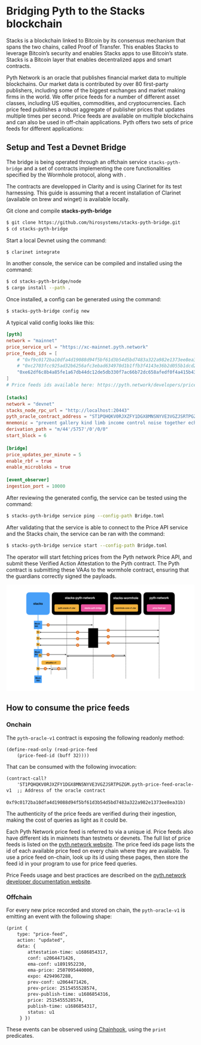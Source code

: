 # Bridging Pyth to the Stacks blockchain

Stacks is a blockchain linked to Bitcoin by its consensus mechanism that spans the two chains, called Proof of Transfer. This enables Stacks to leverage Bitcoin’s security and enables Stacks apps to use Bitcoin’s state.
Stacks is a Bitcoin layer that enables decentralized apps and smart contracts.

Pyth Network is an oracle that publishes financial market data to multiple blockchains. Our market data is contributed by over 80 first-party publishers, including some of the biggest exchanges and market making firms in the world. We offer price feeds for a number of different asset classes, including US equities, commodities, and cryptocurrencies. Each price feed publishes a robust aggregate of publisher prices that updates multiple times per second.
Price feeds are available on multiple blockchains and can also be used in off-chain applications. Pyth offers two sets of price feeds for different applications:

## Setup and Test a Devnet Bridge

The bridge is being operated through an offchain service `stacks-pyth-bridge` and a set of contracts implementing the core functionalities specified by the Wormhole protocol, along with . 

The contracts are developped in Clarity and is using Clarinet for its test harnessing.
This guide is assuming that a recent installation of Clarinet (available on brew and winget) is available locally. 

Git clone and compile **stacks-pyth-bridge**

```bash
$ git clone https://github.com/hirosystems/stacks-pyth-bridge.git
$ cd stacks-pyth-bridge
```

Start a local Devnet using the command:
```bash
$ clarinet integrate
```

In another console, the service can be compiled and installed using the command:

```bash
$ cd stacks-pyth-bridge/node
$ cargo install --path .
```

Once installed, a config can be generated using the command:

```bash
$ stacks-pyth-bridge config new
```

A typical valid config looks like this:

```toml
[pyth]
network = "mainnet"
price_service_url = "https://xc-mainnet.pyth.network"
price_feeds_ids = [
    # "0xf9c0172ba10dfa4d19088d94f5bf61d3b54d5bd7483a322a982e1373ee8ea31b", # BTC-USD (testnet)
    # "0xc2703fcc925ad32b6256afc3ebad634970d1b1ffb3f4143e36b2d055b1dcd29b", # STX-USD (testnet)
    "0xe62df6c8b4a85fe1a67db44dc12de5db330f7ac66b72dc658afedf0f4a415b43", # BTC-USD (mainnet)
]
# Price feeds ids available here: https://pyth.network/developers/price-feed-ids

[stacks]
network = "devnet"
stacks_node_rpc_url = "http://localhost:20443"
pyth_oracle_contract_address = "ST1PQHQKV0RJXZFY1DGX8MNSNYVE3VGZJSRTPGZGM.pyth-price-feed-oracle-v1"
mnemonic = "prevent gallery kind limb income control noise together echo rival record wedding sense uncover school version force bleak nuclear include danger skirt enact arrow"
derivation_path = "m/44'/5757'/0'/0/0"
start_block = 6

[bridge]
price_updates_per_minute = 5
enable_rbf = true
enable_microbloks = true

[event_observer]
ingestion_port = 10000
```

After reviewing the generated config, the service can be tested using the command:

```bash
$ stacks-pyth-bridge service ping --config-path Bridge.toml
```

After validating that the service is able to connect to the Price API service and the Stacks chain, the service can be ran with the command:

```bash
$ stacks-pyth-bridge service start --config-path Bridge.toml
```

The operator will start fetching prices from the Pyth network Price API, and submit these Verified Action Attestation to the Pyth contract. The Pyth contract is submitting these VAAs to the wormhole contract, ensuring that the guardians correctly signed the payloads.

![architecture](docs/architecture.png)


## How to consume the price feeds


### Onchain

The `pyth-oracle-v1` contract is exposing the following readonly method:

```clarity
(define-read-only (read-price-feed 
    (price-feed-id (buff 32))))
```
 
That can be consumed with the following invocation:

```clarity
(contract-call? 
    'ST1PQHQKV0RJXZFY1DGX8MNSNYVE3VGZJSRTPGZGM.pyth-price-feed-oracle-v1  ;; Address of the oracle contract
    0xf9c0172ba10dfa4d19088d94f5bf61d3b54d5bd7483a322a982e1373ee8ea31b)
```

The authenticity of the price feeds are verified during their ingestion, making the cost of queries as light as it could be.

Each Pyth Network price feed is referred to via a unique id. Price feeds also have different ids in mainnets than testnets or devnets. The full list of price feeds is listed on the [pyth.network website](https://pyth.network/price-feeds/). The price feed ids page lists the id of each available price feed on every chain where they are available. To use a price feed on-chain, look up its id using these pages, then store the feed id in your program to use for price feed queries.

Price Feeds usage and best practices are described on the [pyth.network developer documentation website](https://docs.pyth.network/pythnet-price-feeds/best-practices). 



### Offchain

For every new price recorded and stored on chain, the `pyth-oracle-v1` is emitting an event with the following shape:

```clarity
(print { 
    type: "price-feed", 
    action: "updated", 
    data: { 
        attestation-time: u1686854317, 
        conf: u2064471426, 
        ema-conf: u1891952230, 
        ema-price: 2507095440000, 
        expo: 4294967288, 
        prev-conf: u2064471426, 
        prev-price: 2515455528574, 
        prev-publish-time: u1686854316, 
        price: 2515455528574, 
        publish-time: u1686854317, 
        status: u1
     } })
```

These events can be observed using [Chainhook](https://github.com/hirosystems/chainhook), using the `print` predicates.